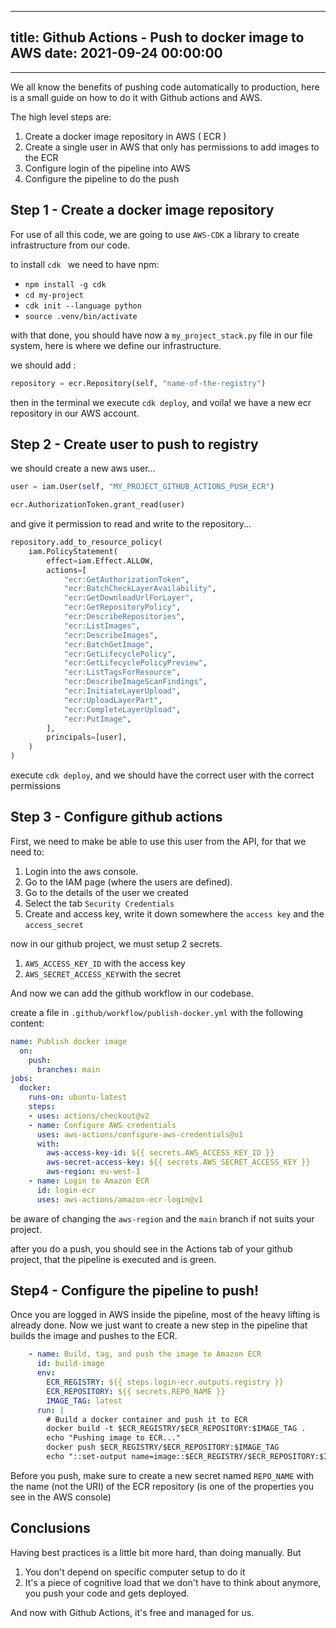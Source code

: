 
---
title: Github Actions - Push to docker image to AWS
date: 2021-09-24 00:00:00
---
---


We all know the benefits of pushing code automatically to production, here is a small guide on how to do it with Github actions and AWS.

The high level steps are:

1. Create a docker image repository in AWS ( ECR )
2. Create a single user in AWS that only has permissions to add images to the ECR
3. Configure login of the pipeline into AWS
4. Configure the pipeline to do the push


## Step 1 - Create a docker image repository

For use of all this code, we are going to use `AWS-CDK` a library to create infrastructure from our code.

to install `cdk ` we need to have npm:
- `npm install -g cdk`
- `cd my-project`
- `cdk init --language python`
- `source .venv/bin/activate` 

with that done, you should have now a `my_project_stack.py` file in our file system, here is where we define our infrastructure.

we should add :
```python
repository = ecr.Repository(self, "name-of-the-registry")
```

then in the terminal we execute `cdk deploy`, and voila! we have a new ecr repository in our AWS account.

## Step 2 - Create user to push to registry

we should create a new aws user...
```python
user = iam.User(self, "MY_PROJECT_GITHUB_ACTIONS_PUSH_ECR")

ecr.AuthorizationToken.grant_read(user)
```

and give it permission to read and write to the repository...

```python
repository.add_to_resource_policy(
	iam.PolicyStatement(
		effect=iam.Effect.ALLOW,
		actions=[
			"ecr:GetAuthorizationToken",
			"ecr:BatchCheckLayerAvailability",
			"ecr:GetDownloadUrlForLayer",
			"ecr:GetRepositoryPolicy",
			"ecr:DescribeRepositories",
			"ecr:ListImages",
			"ecr:DescribeImages",
			"ecr:BatchGetImage",
			"ecr:GetLifecyclePolicy",
			"ecr:GetLifecyclePolicyPreview",
			"ecr:ListTagsForResource",
			"ecr:DescribeImageScanFindings",
			"ecr:InitiateLayerUpload",
			"ecr:UploadLayerPart",
			"ecr:CompleteLayerUpload",
			"ecr:PutImage",
		],
		principals=[user],
	)
)
```

execute `cdk deploy`, and we should have the correct user with the correct permissions

## Step 3 - Configure github actions

First, we need  to make be able to use this user from the API, for that we need to:

1. Login into the aws console.
2. Go to the IAM page (where the users are defined).
3. Go to the details of the user we created
4. Select the tab `Security Credentials`
5. Create and access key, write it down somewhere the `access key` and the `access_secret`

now in our github project, we must setup 2 secrets.
1. `AWS_ACCESS_KEY_ID` with the access key
2. `AWS_SECRET_ACCESS_KEY`with the secret

And now we can add the github workflow in our codebase.

create a file in `.github/workflow/publish-docker.yml` with the following content:

```yaml
name: Publish docker image
  on:
    push:
      branches: main
jobs:
  docker:
    runs-on: ubuntu-latest
    steps:
    - uses: actions/checkout@v2
    - name: Configure AWS credentials
      uses: aws-actions/configure-aws-credentials@v1
      with:
        aws-access-key-id: ${{ secrets.AWS_ACCESS_KEY_ID }}
        aws-secret-access-key: ${{ secrets.AWS_SECRET_ACCESS_KEY }}
        aws-region: eu-west-1
    - name: Login to Amazon ECR
      id: login-ecr
      uses: aws-actions/amazon-ecr-login@v1
```

be aware of changing the `aws-region` and the `main` branch if not suits your project.

after you do a push, you should see in the Actions tab of your github project, that the pipeline is executed and is green.

## Step4 - Configure the pipeline to  push!

Once you are logged in AWS inside the pipeline, most of the heavy lifting is already done. 
Now we just want to create a new step in the pipeline that builds the image and pushes to the ECR.

```yaml
    - name: Build, tag, and push the image to Amazon ECR
      id: build-image
      env:
        ECR_REGISTRY: ${{ steps.login-ecr.outputs.registry }}
        ECR_REPOSITORY: ${{ secrets.REPO_NAME }}
        IMAGE_TAG: latest
      run: |
        # Build a docker container and push it to ECR
        docker build -t $ECR_REGISTRY/$ECR_REPOSITORY:$IMAGE_TAG .
        echo "Pushing image to ECR..."
        docker push $ECR_REGISTRY/$ECR_REPOSITORY:$IMAGE_TAG
        echo "::set-output name=image::$ECR_REGISTRY/$ECR_REPOSITORY:$IMAGE_TAG"
```

Before you push, make sure to create a new secret named `REPO_NAME` with the name (not the URI) of the ECR repository (is one of the properties you see in the AWS console)


## Conclusions

Having best practices is a little bit more hard, than doing manually. But 

1. You don't depend on specific computer setup to do it
2. It's a piece of cognitive load that we don't have to think about anymore, you push your code and gets deployed.

And now with Github Actions, it's free and managed for us.